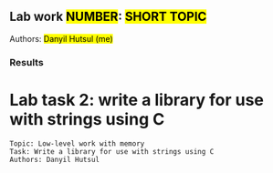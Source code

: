 ## Lab work <mark>NUMBER</mark>: <mark>SHORT TOPIC</mark>
   Authors: <mark>Danyil Hutsul (me)</mark>

### Results

# Lab task 2: write a library for use with strings using C
    Topic: Low-level work with memory
    Task: Write a library for use with strings using C
    Authors: Danyil Hutsul
